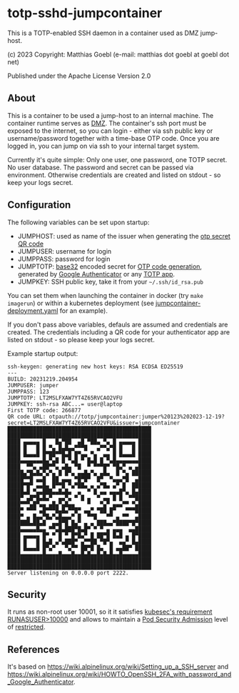 # totp-sshd-jumpcontainer
This is a TOTP-enabled SSH daemon in a container used as DMZ jump-host.

(c) 2023 Copyright: Matthias Goebl (e-mail: matthias dot goebl at goebl dot net)

Published under the Apache License Version 2.0

## About

This is a container to be used a jump-host to an internal machine.
The container runtime serves as [DMZ](https://en.wikipedia.org/wiki/DMZ_(computing)).
The container's ssh port must be exposed to the internet, so you can login - either via ssh public key or username/password together with a time-base OTP code.
Once you are logged in, you can jump on via ssh to your internal target system.

Currently it's quite simple: Only one user, one password, one TOTP secret. No user database.
The password and secret can be passed via environment. Otherwise credentials are created and
listed on stdout - so keep your logs secret.

## Configuration

The following variables can be set upon startup:

- JUMPHOST: used as name of the issuer when generating the [otp secret QR code](https://github.com/google/google-authenticator/wiki/Key-Uri-Format)
- JUMPUSER: username for login
- JUMPPASS: password for login
- JUMPTOTP: [base32](https://en.wikipedia.org/wiki/Base32) encoded secret for
  [OTP code generation](https://en.wikipedia.org/wiki/Time-based_one-time_password),
  generated by [Google Authenticator](https://en.wikipedia.org/wiki/Google_Authenticator)
  or any [TOTP app](https://en.wikipedia.org/wiki/Comparison_of_OTP_applications).
- JUMPKEY: SSH public key, take it from your `~/.ssh/id_rsa.pub`

You can set them when launching the container in docker (try `make imagerun`)
or within a kubernetes deployment (see [jumpcontainer-deployment.yaml](jumpcontainer-deployment.yaml) for an example).

If you don't pass above variables, defauls are assumed and credentials are created.
The credentials including a QR code for your authenticator app are listed on stdout - so please keep your logs secret.

Example startup output:

```
ssh-keygen: generating new host keys: RSA ECDSA ED25519 
---
BUILD: 20231219.204954
JUMPUSER: jumper
JUMPPASS: 123
JUMPTOTP: LT2MSLFXAW7YT4Z65RVCAO2VFU
JUMPKEY: ssh-rsa ABC...= user@laptop
First TOTP code: 266877
QR code URL: otpauth://totp/jumpcontainer:jumper%20123%202023-12-19?secret=LT2MSLFXAW7YT4Z65RVCAO2VFU&issuer=jumpcontainer
█████████████████████████████████████████████
█████████████████████████████████████████████
████ ▄▄▄▄▄ █   █▄▀██  ▄█ ▀██▄ ▀▄ █ ▄▄▄▄▄ ████
████ █   █ █ ▀▄ █▄█▄▄▀▀▀█   ▄▀▀▄▀█ █   █ ████
████ █▄▄▄█ █▀██▀▀█▄█ █▀▄▄ ▀▄  ▄▄ █ █▄▄▄█ ████
████▄▄▄▄▄▄▄█▄▀▄█ █ ▀▄█ ▀ █▄█ █ ▀▄█▄▄▄▄▄▄▄████
████  ▀▀▄ ▄██▀▀▄ ▄█▄ ▀█  ▀ ▀▀▀█▀ ▀█▄▀ ▄ ▄████
█████▄▀█▄█▄▀▄▀▄ █ █▀▄ ▄▄█▄▀▄ ▄█▄  █ ▀▄ ██████
█████▀▀█ ▄▄█  ██ ▄▄▄ ▀█▀█▀  █▀  ▀▄▄▄▀█  ▄████
█████▀█▀ ▄▄█▄ █▀▀█ ▀▄▀██▄ ▄ ▄▀█▄ ▄▀ █  ██████
█████▄█ ▀▄▄███▄▄█▄█▄  ▄  ▀ █ ▄▄ ▄▄▄█▀▄ █▄████
████▀ ▄█▀█▄█▄▀  ▄▄▀▄ ▀ █ ▄  ▀ ▄▄ █ █  ▀▀█████
████▀▀▀▄█▀▄▄ ▄█▄▀▄█▄▄    ▀   ▀▄▀ ▄▄▄▀▀ ▀▄████
████▀ ▀▀▀ ▄█▀▀▀█▄█▄▀▀█▀ ▄▄▀ ▀██ █▀   ▀▀▀█████
████▀ ▄ █▄▄▀█▄▀▄█▄▄▄▀ █  ▀▀█   ▀▀ ▄ ▀▀  ▄████
███████▄██▄█  ▄▄█▀█ █▄▀ ▄ ▄ ███▄▄▀████▀█▀████
████▄▄▄▄▄█▄▄ ▀▀▄█▄███▀█▄█▀ ▀ ▀ ▄ ▄▄▄  ▄▄█████
████ ▄▄▄▄▄ █▀ ▀ █ ▀ █▀█▄▀ █ ██▀█ █▄█ ▄ █▀████
████ █   █ █▄█ ▄▀▄███▀ ▄▀▀██ ▀█▀▄  ▄▄▀ █▄████
████ █▄▄▄█ █▀▄▀   ▀▄▀▀ ██▀█ █▄  █ ▄▄██▀ █████
████▄▄▄▄▄▄▄█▄▄▄▄█▄▄▄█▄▄█▄█▄▄█▄█▄█▄▄█▄▄▄▄▄████
█████████████████████████████████████████████
█████████████████████████████████████████████
Server listening on 0.0.0.0 port 2222.

```

## Security
It runs as non-root user 10001, so it it satisfies
[kubesec's requirement RUNASUSER>10000](https://kubesec.io/basics/containers-securitycontext-runasuser/)
and allows to maintain a [Pod Security Admission](https://kubernetes.io/docs/concepts/security/pod-security-admission/)
level of [restricted](https://kubernetes.io/docs/concepts/security/pod-security-standards/#restricted).

## References

It's based on https://wiki.alpinelinux.org/wiki/Setting_up_a_SSH_server
and https://wiki.alpinelinux.org/wiki/HOWTO_OpenSSH_2FA_with_password_and_Google_Authenticator.
